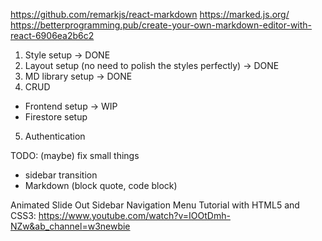 https://github.com/remarkjs/react-markdown
https://marked.js.org/
https://betterprogramming.pub/create-your-own-markdown-editor-with-react-6906ea2b6c2

1. Style setup -> DONE
2. Layout setup (no need to polish the styles perfectly) -> DONE
3. MD library setup -> DONE
4. CRUD

- Frontend setup -> WIP
- Firestore setup

5. Authentication

TODO: (maybe) fix small things

- sidebar transition
- Markdown (block quote, code block)

Animated Slide Out Sidebar Navigation Menu Tutorial with HTML5 and CSS3: https://www.youtube.com/watch?v=IOOtDmh-NZw&ab_channel=w3newbie
